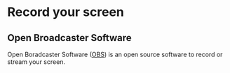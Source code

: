 # Record your screen
## Open Broadcaster Software
Open Boradcaster Software ([OBS](https://obsproject.com/)) is an open source software to record or stream your screen.